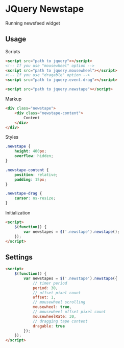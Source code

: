 JQuery Newstape
===================
Running newsfeed widget

Usage
-------------
Scripts
``` html
<script src="path to jquery"></script>
<!-- If you use "mousewheel" option -->
<script src="path to jquery.mousewheel"></script>
<!-- If you use "dragable" option -->
<script src="path to jquery.event.drag"></script>

<script src="path to jquery.newstape"></script>
```
Markup
``` html
<div class="newstape">
    <div class="newstape-content">
        Content
    </div>
</div>
```
Styles
``` css
.newstape {
    height: 400px;
    overflow: hidden;
}

.newstape-content {
    position: relative;
    padding: 15px;
}

.newstape-drag {
    cursor: ns-resize;
}
```
Initialization
``` html
<script>
    $(function() {
        var newstapes = $('.newstape').newstape();
    });
</script>
```
Settings
-------------
``` html
<script>
    $(function() {
        var newstapes = $('.newstape').newstape({
            // timer period
            period: 30, 
            // offset pixel count
            offset: 1, 
            // mousewheel scrolling
            mousewheel: true, 
            // mousewheel offset pixel count
            mousewheelRate: 30, 
            // dragging tape content
            dragable: true
        });
    });
</script>
```
